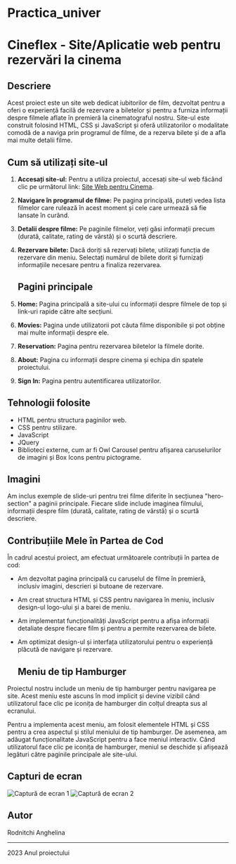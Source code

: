 # Practica_univer
# Cineflex - Site/Aplicatie web pentru rezervări la cinema

## Descriere

Acest proiect este un site web dedicat iubitorilor de film, dezvoltat pentru a oferi o experiență facilă de rezervare a biletelor și pentru a furniza informații despre filmele aflate în premieră la cinematograful nostru. Site-ul este construit folosind HTML, CSS și JavaScript și oferă utilizatorilor o modalitate comodă de a naviga prin programul de filme, de a rezerva bilete și de a afla mai multe detalii filme.

## Cum să utilizați site-ul

1. **Accesați site-ul:** Pentru a utiliza proiectul, accesați site-ul web făcând clic pe următorul link: [Site Web pentru Cinema](file:///D:/Proiectul%20de%20practica/index.html).

2. **Navigare în programul de filme:** Pe pagina principală, puteți vedea lista filmelor care rulează în acest moment și cele care urmează să fie lansate în curând.

3. **Detalii despre filme:** Pe paginile filmelor, veți găsi informații precum  (durată, calitate, rating de vârstă) și o scurtă descriere.

4. **Rezervare bilete:** Dacă doriți să rezervați bilete, utilizați funcția de rezervare din meniu. Selectați numărul de bilete dorit și furnizați informațiile necesare pentru a finaliza rezervarea.

   ## Pagini principale

1. **Home:** Pagina principală a site-ului cu informații despre filmele de top și link-uri rapide către alte secțiuni.

2. **Movies:** Pagina unde utilizatorii pot căuta filme disponibile și pot obține mai multe informații despre ele.

3. **Reservation:** Pagina pentru rezervarea biletelor la filmele dorite.

4. **About:** Pagina cu informații despre cinema și echipa din spatele proiectului.

5. **Sign In:** Pagina pentru autentificarea utilizatorilor.

## Tehnologii folosite

- HTML pentru structura paginilor web.
- CSS pentru stilizare.
- JavaScript
- JQuery
- Biblioteci externe, cum ar fi Owl Carousel pentru afișarea caruselurilor de imagini și Box Icons pentru pictograme.

## Imagini

Am inclus exemple de slide-uri pentru trei filme diferite în secțiunea "hero-section" a paginii principale. Fiecare slide include imaginea filmului, informații despre film (durată, calitate, rating de vârstă) și o scurtă descriere.

 ## Contribuțiile Mele în Partea de Cod

În cadrul acestui proiect, am efectuat următoarele contribuții în partea de cod:

- Am dezvoltat pagina principală cu caruselul de filme în premieră, inclusiv imagini, descrieri și butoane de rezervare.

- Am creat structura HTML și CSS pentru navigarea în meniu, inclusiv design-ul logo-ului și a barei de meniu.

- Am implementat funcționalități JavaScript pentru a afișa informații detaliate despre fiecare film și pentru a permite rezervarea de bilete.

- Am optimizat design-ul și interfața utilizatorului pentru o experiență plăcută de navigare și rezervare.

  ## Meniu de tip Hamburger

Proiectul nostru include un meniu de tip hamburger pentru navigarea pe site. Acest meniu este ascuns în mod implicit și devine vizibil când utilizatorul face clic pe iconița de hamburger din colțul dreapta sus al ecranului.

Pentru a implementa acest meniu, am folosit elementele HTML și CSS pentru a crea aspectul și stilul meniului de tip hamburger. De asemenea, am adăugat funcționalitate JavaScript pentru a face meniul interactiv. Când utilizatorul face clic pe iconița de hamburger, meniul se deschide și afișează legături către paginile principale ale site-ului.



## Capturi de ecran



![Captură de ecran 1](![image](https://github.com/RodnitchiAnghelina/Practica_sept/assets/124936080/b8da4eba-b60a-4145-a8f2-1b8e3e540860)
)
![Captură de ecran 2](![image](https://github.com/RodnitchiAnghelina/Practica_sept/assets/124936080/b0ca5237-1226-4649-aa1e-ad6e056d1c52)
)





## Autor

Rodnitchi Anghelina




---

2023 Anul proiectului
 
